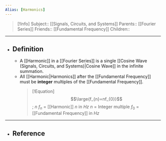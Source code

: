```yaml
---
Alias: [Harmonics]
---
```

> [!Info]
> Subject:: [[Signals, Circuits, and Systems]]
> Parents:: [[Fourier Series]]
> Friends:: [[Fundamental Frequency]]
> Children:: 
---
- ## Definition
	- A [[Harmonic]] in a [[Fourier Series]] is a single [[Cosine Wave (Signals, Circuits, and Systems)|Cosine Wave]] in the infinite summation.
	- All [[Harmonic|Harmonics]] after the [[Fundamental Frequency]] must be **integer** multiples of the [[Fundamental Frequency]].
	  > [!Equation]
	  > $$\large{f_{n}=nf_{0}}$$; $n$
	  > $f_{n}$ = [[Harmonic]] $n$ in $Hz$
	  > $n$ = Integer multiple
	  > $f_{0}$ = [[Fundamental Frequency]] in $Hz$
---
- ## Reference